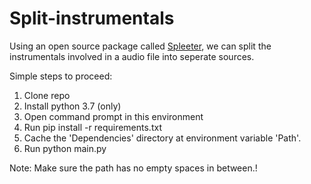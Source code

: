 # Split-instrumentals

Using an open source package called [Spleeter](https://github.com/deezer/spleeter), we can split the instrumentals involved in a audio file into seperate sources.

Simple steps to proceed:
1. Clone repo
2. Install python 3.7 (only)
3. Open command prompt in this environment
4. Run pip install -r requirements.txt
5. Cache the 'Dependencies' directory at environment variable 'Path'.
6. Run python main.py

Note: Make sure the path has no empty spaces in between.!
